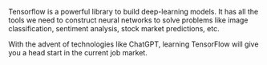 Tensorflow is a powerful library to build deep-learning models. It has all the tools we need to construct neural networks to solve problems like image classification, sentiment analysis, stock market predictions, etc.

With the advent of technologies like ChatGPT, learning TensorFlow will give you a head start in the current job market.